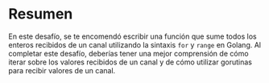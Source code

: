 # Resumen

En este desafío, se te encomendó escribir una función que sume todos los enteros recibidos de un canal utilizando la sintaxis `for` y `range` en Golang. Al completar este desafío, deberías tener una mejor comprensión de cómo iterar sobre los valores recibidos de un canal y de cómo utilizar gorutinas para recibir valores de un canal.
